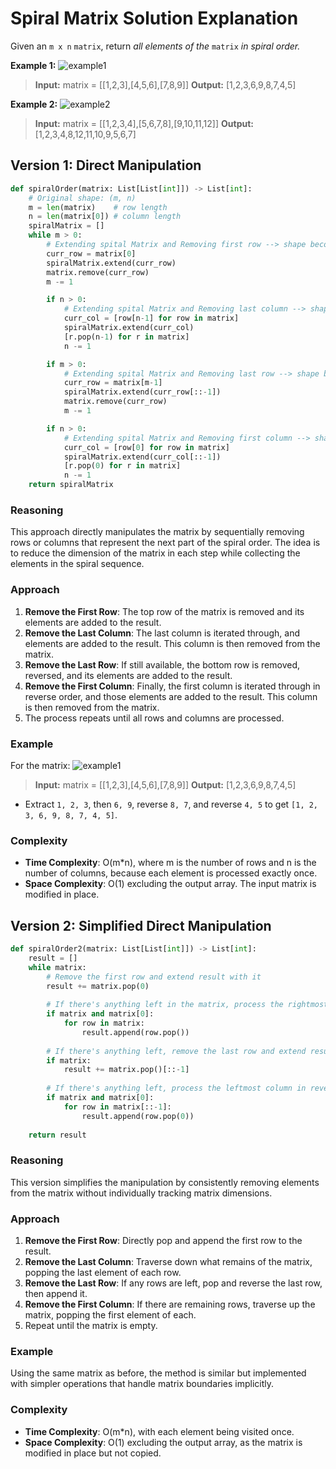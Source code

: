 # Spiral Matrix Solution Explanation

Given an `m x n` `matrix`, return *all elements of the* `matrix` *in spiral order.*

**Example 1:**
![example1](https://assets.leetcode.com/uploads/2020/11/13/spiral1.jpg)
> **Input:** matrix = [[1,2,3],[4,5,6],[7,8,9]]
> **Output:** [1,2,3,6,9,8,7,4,5]

**Example 2:**
![example2](https://assets.leetcode.com/uploads/2020/11/13/spiral.jpg)
> **Input:** matrix = [[1,2,3,4],[5,6,7,8],[9,10,11,12]]
> **Output:** [1,2,3,4,8,12,11,10,9,5,6,7]


## Version 1: Direct Manipulation

```Python
def spiralOrder(matrix: List[List[int]]) -> List[int]:
    # Original shape: (m, n)
    m = len(matrix)    # row length
    n = len(matrix[0]) # column length
    spiralMatrix = []
    while m > 0:
        # Extending spital Matrix and Removing first row --> shape becomes (m-1, n)
        curr_row = matrix[0]
        spiralMatrix.extend(curr_row)
        matrix.remove(curr_row)
        m -= 1

        if n > 0:
            # Extending spital Matrix and Removing last column --> shape becomes (m-1, n-1)
            curr_col = [row[n-1] for row in matrix]
            spiralMatrix.extend(curr_col)
            [r.pop(n-1) for r in matrix]
            n -= 1

        if m > 0:
            # Extending spital Matrix and Removing last row --> shape becomes (m-2, n-1)
            curr_row = matrix[m-1]
            spiralMatrix.extend(curr_row[::-1])
            matrix.remove(curr_row)
            m -= 1

        if n > 0:
            # Extending spital Matrix and Removing first column --> shape becomes (m-2, n-2)
            curr_col = [row[0] for row in matrix]
            spiralMatrix.extend(curr_col[::-1])
            [r.pop(0) for r in matrix]
            n -= 1
    return spiralMatrix
```

### Reasoning
This approach directly manipulates the matrix by sequentially removing rows or columns that represent the next part of the spiral order. The idea is to reduce the dimension of the matrix in each step while collecting the elements in the spiral sequence.

### Approach
1. **Remove the First Row**: The top row of the matrix is removed and its elements are added to the result.
2. **Remove the Last Column**: The last column is iterated through, and elements are added to the result. This column is then removed from the matrix.
3. **Remove the Last Row**: If still available, the bottom row is removed, reversed, and its elements are added to the result.
4. **Remove the First Column**: Finally, the first column is iterated through in reverse order, and those elements are added to the result. This column is then removed from the matrix.
5. The process repeats until all rows and columns are processed.

### Example
For the matrix:
![example1](https://assets.leetcode.com/uploads/2020/11/13/spiral1.jpg)
> **Input:** matrix = [[1,2,3],[4,5,6],[7,8,9]]
> **Output:** [1,2,3,6,9,8,7,4,5]
- Extract `1, 2, 3`, then `6, 9`, reverse `8, 7`, and reverse `4, 5` to get `[1, 2, 3, 6, 9, 8, 7, 4, 5]`.

### Complexity
- **Time Complexity**: O(m*n), where m is the number of rows and n is the number of columns, because each element is processed exactly once.
- **Space Complexity**: O(1) excluding the output array. The input matrix is modified in place.


## Version 2: Simplified Direct Manipulation

```Python
def spiralOrder2(matrix: List[List[int]]) -> List[int]:
    result = []
    while matrix:
        # Remove the first row and extend result with it
        result += matrix.pop(0)
        
        # If there's anything left in the matrix, process the rightmost column
        if matrix and matrix[0]:
            for row in matrix:
                result.append(row.pop())
        
        # If there's anything left, remove the last row and extend result with it reversed
        if matrix:
            result += matrix.pop()[::-1]
        
        # If there's anything left, process the leftmost column in reverse order
        if matrix and matrix[0]:
            for row in matrix[::-1]:
                result.append(row.pop(0))
    
    return result
```

### Reasoning
This version simplifies the manipulation by consistently removing elements from the matrix without individually tracking matrix dimensions.

### Approach
1. **Remove the First Row**: Directly pop and append the first row to the result.
2. **Remove the Last Column**: Traverse down what remains of the matrix, popping the last element of each row.
3. **Remove the Last Row**: If any rows are left, pop and reverse the last row, then append it.
4. **Remove the First Column**: If there are remaining rows, traverse up the matrix, popping the first element of each.
5. Repeat until the matrix is empty.

### Example
Using the same matrix as before, the method is similar but implemented with simpler operations that handle matrix boundaries implicitly.

### Complexity
- **Time Complexity**: O(m*n), with each element being visited once.
- **Space Complexity**: O(1) excluding the output array, as the matrix is modified in place but not copied.